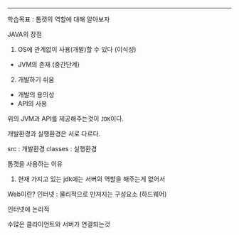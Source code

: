 <hr>

학습목표 : 톰캣의 역할에 대해 알아보자



JAVA의 장점
1. OS에 관계없이 사용(개발)할 수 있다 (이식성)
  - JVM의 존재 (중간단계)
2. 개발하기 쉬움
  - 개발의 용의성
  - API의 사용 

위의 JVM과 API를 제공해주는것이 `JDK`이다.

개발환경과 실행환경은 서로 다르다.

src : 개발환경
classes : 실행환경


톰캣을 사용하는 이유
1. 현재 가지고 있는 jdk에는 서버의 역할을 해주는게 없어서

Web이란?
인터넷 : 물리적으로 만져지는 구성요소 (하드웨어)

인터넷에 논리적

수많은 클라이언트와 서버가 연결되는것

